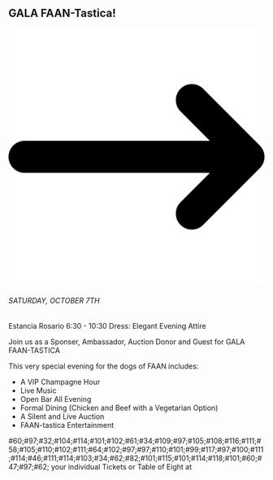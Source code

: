 <h2 class="faan-header">GALA FAAN-Tastica!</h2>

<img src='/images/right-arrow.png' />
<h6>
    SATURDAY, OCTOBER 7TH
</h6>

Estancia Rosario
6:30 - 10:30
Dress: Elegant Evening Attire

Join us as a Sponser, Ambassador, Auction Donor and Guest for GALA FAAN-TASTICA

This very special evening for the dogs of FAAN includes:

- A VIP Champagne Hour
- Live Music
- Open Bar All Evening
- Formal Dining (Chicken and Beef with a Vegetarian Option)
- A Silent and Live Auction
- FAAN-tastica Entertainment

#60;#97;#32;#104;#114;#101;#102;#61;#34;#109;#97;#105;#108;#116;#111;#58;#105;#110;#102;#111;#64;#102;#97;#97;#110;#101;#99;#117;#97;#100;#111;#114;#46;#111;#114;#103;#34;#62;#82;#101;#115;#101;#114;#118;#101;#60;#47;#97;#62;
your individual Tickets or Table of Eight at
